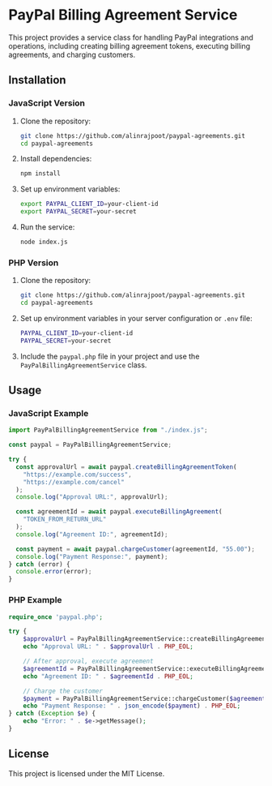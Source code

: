 # PayPal Billing Agreement Service

This project provides a service class for handling PayPal integrations and operations, including creating billing agreement tokens, executing billing agreements, and charging customers.

## Installation

### JavaScript Version

1. Clone the repository:

   ```sh
   git clone https://github.com/alinrajpoot/paypal-agreements.git
   cd paypal-agreements
   ```

2. Install dependencies:

   ```sh
   npm install
   ```

3. Set up environment variables:

   ```sh
   export PAYPAL_CLIENT_ID=your-client-id
   export PAYPAL_SECRET=your-secret
   ```

4. Run the service:
   ```sh
   node index.js
   ```

### PHP Version

1. Clone the repository:

   ```sh
   git clone https://github.com/alinrajpoot/paypal-agreements.git
   cd paypal-agreements
   ```

2. Set up environment variables in your server configuration or `.env` file:

   ```sh
   PAYPAL_CLIENT_ID=your-client-id
   PAYPAL_SECRET=your-secret
   ```

3. Include the `paypal.php` file in your project and use the `PayPalBillingAgreementService` class.

## Usage

### JavaScript Example

```javascript
import PayPalBillingAgreementService from "./index.js";

const paypal = PayPalBillingAgreementService;

try {
  const approvalUrl = await paypal.createBillingAgreementToken(
    "https://example.com/success",
    "https://example.com/cancel"
  );
  console.log("Approval URL:", approvalUrl);

  const agreementId = await paypal.executeBillingAgreement(
    "TOKEN_FROM_RETURN_URL"
  );
  console.log("Agreement ID:", agreementId);

  const payment = await paypal.chargeCustomer(agreementId, "55.00");
  console.log("Payment Response:", payment);
} catch (error) {
  console.error(error);
}
```

### PHP Example

```php
require_once 'paypal.php';

try {
    $approvalUrl = PayPalBillingAgreementService::createBillingAgreementToken('https://example.com/success', 'https://example.com/cancel');
    echo "Approval URL: " . $approvalUrl . PHP_EOL;

    // After approval, execute agreement
    $agreementId = PayPalBillingAgreementService::executeBillingAgreement('TOKEN_FROM_RETURN_URL');
    echo "Agreement ID: " . $agreementId . PHP_EOL;

    // Charge the customer
    $payment = PayPalBillingAgreementService::chargeCustomer($agreementId, '55.00');
    echo "Payment Response: " . json_encode($payment) . PHP_EOL;
} catch (Exception $e) {
    echo "Error: " . $e->getMessage();
}
```

## License

This project is licensed under the MIT License.
